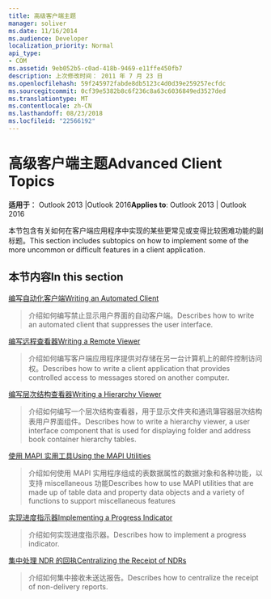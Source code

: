 ```yaml
---
title: 高级客户端主题
manager: soliver
ms.date: 11/16/2014
ms.audience: Developer
localization_priority: Normal
api_type:
- COM
ms.assetid: 9eb052b5-c0ad-418b-9469-e11ffe450fb7
description: 上次修改时间： 2011 年 7 月 23 日
ms.openlocfilehash: 59f245972fabde8db5123c4d0d39e259257ecfdc
ms.sourcegitcommit: 0cf39e5382b8c6f236c8a63c6036849ed3527ded
ms.translationtype: MT
ms.contentlocale: zh-CN
ms.lasthandoff: 08/23/2018
ms.locfileid: "22566192"
---
```

# <a name="advanced-client-topics"></a><span data-ttu-id="ba3ab-103">高级客户端主题</span><span class="sxs-lookup"><span data-stu-id="ba3ab-103">Advanced Client Topics</span></span>

  
  
<span data-ttu-id="ba3ab-104">**适用于**： Outlook 2013 |Outlook 2016</span><span class="sxs-lookup"><span data-stu-id="ba3ab-104">**Applies to**: Outlook 2013 | Outlook 2016</span></span> 
  
<span data-ttu-id="ba3ab-105">本节包含有关如何在客户端应用程序中实现的某些更常见或变得比较困难功能的副标题。</span><span class="sxs-lookup"><span data-stu-id="ba3ab-105">This section includes subtopics on how to implement some of the more uncommon or difficult features in a client application.</span></span>
  
## <a name="in-this-section"></a><span data-ttu-id="ba3ab-106">本节内容</span><span class="sxs-lookup"><span data-stu-id="ba3ab-106">In this section</span></span>

[<span data-ttu-id="ba3ab-107">编写自动化客户端</span><span class="sxs-lookup"><span data-stu-id="ba3ab-107">Writing an Automated Client</span></span>](writing-an-automated-client.md)
  
> <span data-ttu-id="ba3ab-108">介绍如何编写禁止显示用户界面的自动客户端。</span><span class="sxs-lookup"><span data-stu-id="ba3ab-108">Describes how to write an automated client that suppresses the user interface.</span></span>
    
[<span data-ttu-id="ba3ab-109">编写远程查看器</span><span class="sxs-lookup"><span data-stu-id="ba3ab-109">Writing a Remote Viewer</span></span>](writing-a-remote-viewer.md)
  
> <span data-ttu-id="ba3ab-110">介绍如何编写客户端应用程序提供对存储在另一台计算机上的邮件控制访问权。</span><span class="sxs-lookup"><span data-stu-id="ba3ab-110">Describes how to write a client application that provides controlled access to messages stored on another computer.</span></span>
    
[<span data-ttu-id="ba3ab-111">编写层次结构查看器</span><span class="sxs-lookup"><span data-stu-id="ba3ab-111">Writing a Hierarchy Viewer</span></span>](writing-a-hierarchy-viewer.md)
  
> <span data-ttu-id="ba3ab-112">介绍如何编写一个层次结构查看器，用于显示文件夹和通讯簿容器层次结构表用户界面组件。</span><span class="sxs-lookup"><span data-stu-id="ba3ab-112">Describes how to write a hierarchy viewer, a user interface component that is used for displaying folder and address book container hierarchy tables.</span></span>
    
[<span data-ttu-id="ba3ab-113">使用 MAPI 实用工具</span><span class="sxs-lookup"><span data-stu-id="ba3ab-113">Using the MAPI Utilities</span></span>](using-the-mapi-utilities.md)
  
> <span data-ttu-id="ba3ab-114">介绍如何使用 MAPI 实用程序组成的表数据属性的数据对象和各种功能，以支持 miscellaneous 功能</span><span class="sxs-lookup"><span data-stu-id="ba3ab-114">Describes how to use MAPI utilities that are made up of table data and property data objects and a variety of functions to support miscellaneous features</span></span>
    
[<span data-ttu-id="ba3ab-115">实现进度指示器</span><span class="sxs-lookup"><span data-stu-id="ba3ab-115">Implementing a Progress Indicator</span></span>](implementing-a-progress-indicator.md)
  
> <span data-ttu-id="ba3ab-116">介绍如何实现进度指示器。</span><span class="sxs-lookup"><span data-stu-id="ba3ab-116">Describes how to implement a progress indicator.</span></span>
    
[<span data-ttu-id="ba3ab-117">集中处理 NDR 的回执</span><span class="sxs-lookup"><span data-stu-id="ba3ab-117">Centralizing the Receipt of NDRs</span></span>](centralizing-the-receipt-of-ndrs.md)
  
> <span data-ttu-id="ba3ab-118">介绍如何集中接收未送达报告。</span><span class="sxs-lookup"><span data-stu-id="ba3ab-118">Describes how to centralize the receipt of non-delivery reports.</span></span>
    

